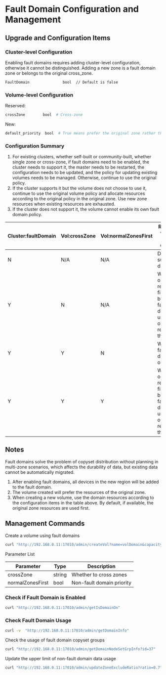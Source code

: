 # Fault Domain Configuration and Management

## Upgrade and Configuration Items

### Cluster-level Configuration

Enabling fault domains requires adding cluster-level configuration, otherwise it cannot be distinguished. Adding a new zone is a fault domain zone or belongs to the original cross_zone.

```bash
FaultDomain               bool  // Default is false
```

### Volume-level Configuration

Reserved:

```bash
crossZone        bool  # Cross-zone
```

New:

```bash
default_priority  bool  # True means prefer the original zone rather than allocating from the fault domain
```

### Configuration Summary

1. For existing clusters, whether self-built or community-built, whether single zone or cross-zone, if fault domains need to be enabled, the cluster needs to support it, the master needs to be restarted, the configuration needs to be updated, and the policy for updating existing volumes needs to be managed. Otherwise, continue to use the original policy.
2. If the cluster supports it but the volume does not choose to use it, continue to use the original volume policy and allocate resources according to the original policy in the original zone. Use new zone resources when existing resources are exhausted.
3. If the cluster does not support it, the volume cannot enable its own fault domain policy.

| Cluster:faultDomain | Vol:crossZone | Vol:normalZonesFirst | Rules for volume to use domain                                                |
|---------------------|---------------|----------------------|-------------------------------------------------------------------------------|
| N                   | N/A           | N/A                  | Do not support domain                                                         |
| Y                   | N             | N/A                  | Write origin resources first before fault domain until origin reach threshold |
| Y                   | Y             | N                    | Write fault domain only                                                       |
| Y                   | Y             | Y                    | Write origin resources first before fault domain until origin reach threshold |

## Notes

Fault domains solve the problem of copyset distribution without planning in multi-zone scenarios, which affects the durability of data, but existing data cannot be automatically migrated.

1. After enabling fault domains, all devices in the new region will be added to the fault domain.
2. The volume created will prefer the resources of the original zone.
3. When creating a new volume, use the domain resources according to the configuration items in the table above. By default, if available, the original zone resources are used first.

## Management Commands

Create a volume using fault domains

```bash
curl "http://192.168.0.11:17010/admin/createVol?name=volDomain&capacity=1000&owner=cfs&crossZone=true&normalZonesFirst=false"
```

Parameter List

| Parameter        | Type   | Description               |
|------------------|--------|---------------------------|
| crossZone        | string | Whether to cross zones    |
| normalZonesFirst | bool   | Non-fault domain priority |

### Check if Fault Domain is Enabled

```bash
curl "http://192.168.0.11:17010/admin/getIsDomainOn"
```

### Check Fault Domain Usage

```bash
curl -v  "http://192.168.0.11:17010/admin/getDomainInfo"
```

Check the usage of fault domain copyset groups

```bash
curl "http://192.168.0.11:17010/admin/getDomainNodeSetGrpInfo?id=37"
```

Update the upper limit of non-fault domain data usage

```bash
curl "http://192.168.0.11:17010/admin/updateZoneExcludeRatio?ratio=0.7"
```